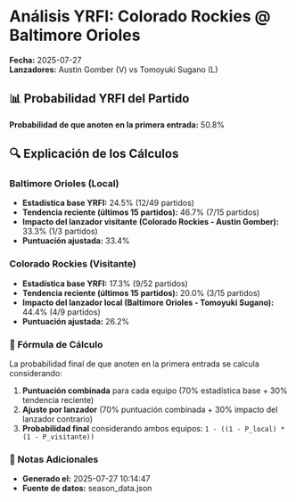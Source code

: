 # Análisis YRFI: Colorado Rockies @ Baltimore Orioles

**Fecha:** 2025-07-27  
**Lanzadores:** Austin Gomber (V) vs Tomoyuki Sugano (L)

## 📊 Probabilidad YRFI del Partido

**Probabilidad de que anoten en la primera entrada:** 50.8%

## 🔍 Explicación de los Cálculos

### Baltimore Orioles (Local)
- **Estadística base YRFI:** 24.5% (12/49 partidos)
- **Tendencia reciente (últimos 15 partidos):** 46.7% (7/15 partidos)
- **Impacto del lanzador visitante (Colorado Rockies - Austin Gomber):** 33.3% (1/3 partidos)
- **Puntuación ajustada:** 33.4%

### Colorado Rockies (Visitante)
- **Estadística base YRFI:** 17.3% (9/52 partidos)
- **Tendencia reciente (últimos 15 partidos):** 20.0% (3/15 partidos)
- **Impacto del lanzador local (Baltimore Orioles - Tomoyuki Sugano):** 44.4% (4/9 partidos)
- **Puntuación ajustada:** 26.2%

### 📝 Fórmula de Cálculo

La probabilidad final de que anoten en la primera entrada se calcula considerando:
1. **Puntuación combinada** para cada equipo (70% estadística base + 30% tendencia reciente)
2. **Ajuste por lanzador** (70% puntuación combinada + 30% impacto del lanzador contrario)
3. **Probabilidad final** considerando ambos equipos: `1 - ((1 - P_local) * (1 - P_visitante))`

### 📌 Notas Adicionales

- **Generado el:** 2025-07-27 10:14:47
- **Fuente de datos:** season_data.json
